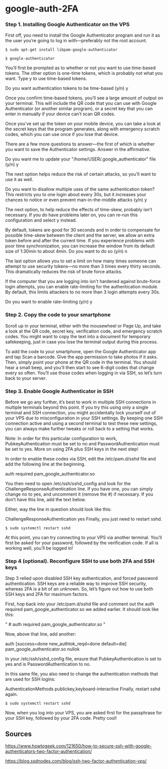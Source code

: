 # google-auth-2FA
### Step 1. Installing Google Authenticator on the VPS

First off, you need to install the Google Authenticator program and run it as the user you’re going to log in with—preferably not the root account.

```
$ sudo apt-get install libpam-google-authenticator
```
```
$ google-authenticator
```

You’ll first be prompted as to whether or not you want to use time-based tokens. The other option is one-time tokens, which is probably not what you want. Type y to use time-based tokens.

Do you want authentication tokens to be time-based (y/n) y

Once you confirm time-based tokens, you’ll see a large amount of output on your terminal. This will include the QR code that you can use with Google Authenticator (or another similar program), or a secret key that you can enter in manually if your device can’t scan QR codes.

Once you’ve set up the token on your mobile device, you can take a look at the secret keys that the program generates, along with emergency scratch codes, which you can use once if you lose that device.

There are a few more questions to answer—the first of which is whether you want to save the Authenticator settings. Answer in the affirmative.

Do you want me to update your "/home/USER/.google_authenticator" file (y/n) y

The next option helps reduce the risk of certain attacks, so you’ll want to use it as well.

Do you want to disallow multiple uses of the same authentication
token? This restricts you to one login about every 30s, but it increases
your chances to notice or even prevent man-in-the-middle attacks (y/n) y

The next option, to help reduce the effects of time-skew, probably isn’t necessary. If you do have problems later on, you can re-run this configuration and select y instead.

By default, tokens are good for 30 seconds and in order to compensate for
possible time-skew between the client and the server, we allow an extra
token before and after the current time. If you experience problems with poor
time synchronization, you can increase the window from its default
size of 1:30min to about 4min. Do you want to do so (y/n) n

The last option allows you to set a limit on how many times someone can attempt to use security tokens—no more than 3 times every thirty seconds. This dramatically reduces the risk of brute force attacks.

If the computer that you are logging into isn't hardened against brute-force
login attempts, you can enable rate-limiting for the authentication module.
By default, this limits attackers to no more than 3 login attempts every 30s.

Do you want to enable rate-limiting (y/n) y

### Step 2. Copy the code to your smartphone

Scroll up in your terminal, either with the mousewheel or Page Up, and take a look at the QR code, secret key, verification code, and emergency scratch codes. You might want to copy the text into a document for temporary safekeeping, just in case you lose the terminal output during this process.

To add the code to your smartphone, open the Google Authenticator app and tap Scan a barcode. Give the app permission to take photos if it asks. Then, simply point your phone at the QR code in the terminal. You should hear a small beep, and you’ll then start to see 6-digit codes that change every so often. You’ll use those codes when logging in via SSH, so let’s turn back to your server.

### Step 3. Enable Google Authenticator in SSH

Before we go any further, it’s best to work in multiple SSH connections in multiple terminals beyond this point. If you try this using only a single terminal and SSH connection, you might accidentally lock yourself out of your VPS due to misconfiguration in your SSH settings. By keeping one SSH connection active and using a second terminal to test these new settings, you can always make further tweaks or roll back to a setting that works.

Note: In order for this particular configuration to work, PubkeyAuthentication must be set to no and PasswordAuthentication must be set to yes. More on using 2FA plus SSH keys in the next step!

In order to enable these codes via SSH, edit the /etc/pam.d/sshd file and add the following line at the beginning.

auth required pam_google_authenticator.so

You then need to open /etc/ssh/sshd_config and look for the ChallengeResponseAuthentication line. If you have one, you can simply change no to yes, and uncomment it (remove the #) if necessary. If you don’t have this line, add the text below.

Either, way the line in question should look like this:

ChallengeResponseAuthentication yes
Finally, you just need to restart sshd.

```
$ sudo systemctl restart sshd
```

At this point, you can try connecting to your VPS via another terminal. You’ll first be asked for your password, followed by the verification code. If all is working well, you’ll be logged in!

### Step 4 (optional). Reconfigure SSH to use both 2FA and SSH keys

Step 3 relied upon disabled SSH key authentication, and forced password authentication. SSH keys are a reliable way to improve SSH security, whereas 2FA is a bit of an unknown. So, let’s figure out how to use both SSH keys and 2FA for maximum factors.

First, hop back into your /etc/pam.d/sshd file and comment out the auth required pam_google_authenticator.so we added earlier. It should look like this:

" # auth required pam_google_authenticator.so "

Now, above that line, add another:

auth [success=done new_authtok_reqd=done default=die] pam_google_authenticator.so nullok

In your /etc/ssh/sshd_config file, ensure that PubkeyAuthentication is set to yes and is PasswordAuthentication to no.

In this same file, you also need to change the authentication methods that are used for SSH logins:

AuthenticationMethods publickey,keyboard-interactive
Finally, restart sshd again.

```
$ sudo systemctl restart sshd
```

Now, when you log into your VPS, you are asked first for the passphrase for your SSH key, followed by your 2FA code. Pretty cool!

## Sources

https://www.howtogeek.com/121650/how-to-secure-ssh-with-google-authenticators-two-factor-authentication/

https://blog.ssdnodes.com/blog/ssh-two-factor-authentication-vps/
